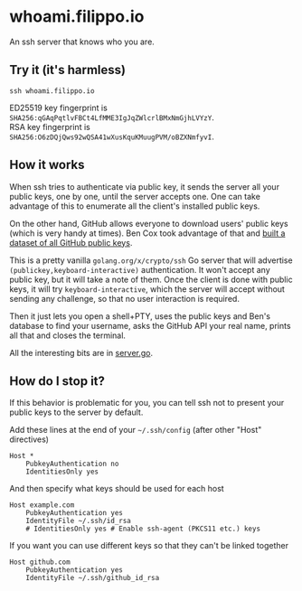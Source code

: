 # whoami.filippo.io
An ssh server that knows who you are.

## Try it (it's harmless)

```
ssh whoami.filippo.io
```

ED25519 key fingerprint is `SHA256:qGAqPqtlvFBCt4LfMME3IgJqZWlcrlBMxNmGjhLVYzY`.  
RSA key fingerprint is `SHA256:O6zDQjQws92wQSA41wXusKquKMuugPVM/oBZXNmfyvI`.

## How it works

When ssh tries to authenticate via public key, it sends the server all your public keys, one by one, until the server accepts one. One can take advantage of this to enumerate all the client's installed public keys.

On the other hand, GitHub allows everyone to download users' public keys (which is very handy at times). Ben Cox took advantage of that and [built a dataset of all GitHub public keys](https://blog.benjojo.co.uk/post/auditing-github-users-keys).

This is a pretty vanilla `golang.org/x/crypto/ssh` Go server that will advertise `(publickey,keyboard-interactive)` authentication. It won't accept any public key, but it will take a note of them. Once the client is done with public keys, it will try `keyboard-interactive`, which the server will accept without sending any challenge, so that no user interaction is required.

Then it just lets you open a shell+PTY, uses the public keys and Ben's database to find your username, asks the GitHub API your real name, prints all that and closes the terminal.  

All the interesting bits are in [server.go](https://github.com/FiloSottile/whosthere/blob/master/server.go).

## How do I stop it?

If this behavior is problematic for you, you can tell ssh not to present your public keys to the server by default.

Add these lines at the end of your `~/.ssh/config` (after other "Host" directives)

```
Host *
    PubkeyAuthentication no
    IdentitiesOnly yes
```

And then specify what keys should be used for each host

```
Host example.com
    PubkeyAuthentication yes
    IdentityFile ~/.ssh/id_rsa
    # IdentitiesOnly yes # Enable ssh-agent (PKCS11 etc.) keys
```

If you want you can use different keys so that they can't be linked together

```
Host github.com
    PubkeyAuthentication yes
    IdentityFile ~/.ssh/github_id_rsa
```
